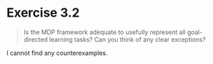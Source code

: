 # Exercise 3.2
> Is the MDP framework adequate to usefully represent all goal-directed learning tasks? Can you think of any clear exceptions?

I cannot find any counterexamples. 
